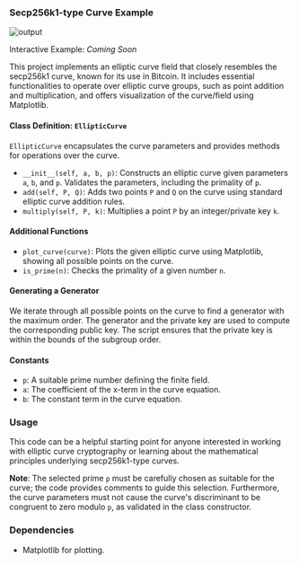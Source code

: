 ### Secp256k1-type Curve Example

![output](https://github.com/Stargl0w/easysecp256k1/assets/76890597/a35cd944-95d0-4620-ad96-59f455f42635)

Interactive Example: *Coming Soon*

This project implements an elliptic curve field that closely resembles the secp256k1 curve, known for its use in Bitcoin. It includes essential functionalities to operate over elliptic curve groups, such as point addition and multiplication, and offers visualization of the curve/field using Matplotlib.

#### Class Definition: `EllipticCurve`
`EllipticCurve` encapsulates the curve parameters and provides methods for operations over the curve.

- `__init__(self, a, b, p)`: Constructs an elliptic curve given parameters `a`, `b`, and `p`. Validates the parameters, including the primality of `p`.
- `add(self, P, Q)`: Adds two points `P` and `Q` on the curve using standard elliptic curve addition rules.
- `multiply(self, P, k)`: Multiplies a point `P` by an integer/private key `k`.

#### Additional Functions
- `plot_curve(curve)`: Plots the given elliptic curve using Matplotlib, showing all possible points on the curve.
- `is_prime(n)`: Checks the primality of a given number `n`.

#### Generating a Generator
We iterate through all possible points on the curve to find a generator with the maximum order. The generator and the private key are used to compute the corresponding public key. The script ensures that the private key is within the bounds of the subgroup order.

#### Constants
- `p`: A suitable prime number defining the finite field.
- `a`: The coefficient of the x-term in the curve equation.
- `b`: The constant term in the curve equation.

### Usage
This code can be a helpful starting point for anyone interested in working with elliptic curve cryptography or learning about the mathematical principles underlying secp256k1-type curves.

**Note**: The selected prime `p` must be carefully chosen as suitable for the curve; the code provides comments to guide this selection. Furthermore, the curve parameters must not cause the curve's discriminant to be congruent to zero modulo `p`, as validated in the class constructor.

### Dependencies
- Matplotlib for plotting.
